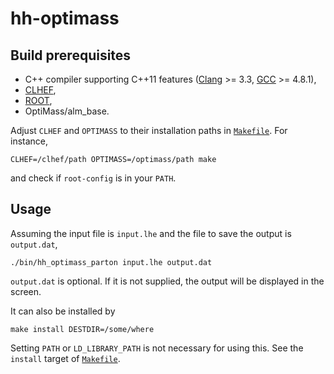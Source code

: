# hh-optimass

## Build prerequisites

* C++ compiler supporting C++11 features ([Clang](http://clang.llvm.org/cxx_status.html) >= 3.3, [GCC](https://gcc.gnu.org/projects/cxx-status.html) >= 4.8.1),
* [CLHEF](https://github.com/cbpark/CLHEF),
* [ROOT](https://root.cern.ch),
* OptiMass/alm_base.

Adjust `CLHEF` and `OPTIMASS` to their installation paths in [`Makefile`](Makefile). For instance,

```
CLHEF=/clhef/path OPTIMASS=/optimass/path make
```

and check if `root-config` is in your `PATH`.

## Usage

Assuming the input file is `input.lhe` and the file to save the output is `output.dat`,

```
./bin/hh_optimass_parton input.lhe output.dat
```

`output.dat` is optional. If it is not supplied, the output will be displayed in the screen.

It can also be installed by

```
make install DESTDIR=/some/where
```

Setting `PATH` or `LD_LIBRARY_PATH` is not necessary for using this. See the `install` target of [`Makefile`](Makefile).
